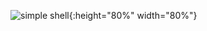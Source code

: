 ![simple shell](https://user-images.githubusercontent.com/118314635/230169165-29ce26e8-8524-4e78-9f4d-6bd767c0465a.png){:height="80%" width="80%"}
